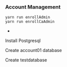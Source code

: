### Account Management

```shell script
yarn run enrollAdmin
yarn run enrollCaAdmin
```
- 

Install Postgresql

Create account01 database

Create testdatabase
